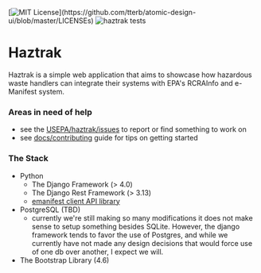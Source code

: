 [![MIT License](https://img.shields.io/apm/l/atomic-design-ui.svg?)](https://github.com/tterb/atomic-design-ui/blob/master/LICENSEs)
![haztrak tests](https://github.com/USEPA/haztrak/actions/workflows/haztrak_test.yml/badge.svg)

# Haztrak

Haztrak is a simple web application that aims to showcase how hazardous waste handlers can integrate their systems with
EPA's RCRAInfo and e-Manifest system.

### Areas in need of help

- see the [USEPA/haztrak/issues](https://github.com/USEPA/haztrak/issues) to report or find something to work on
- see [docs/contributing](https://github.com/USEPA/haztrak/blob/main/docs/CONTRIBUTING.md) guide for tips on getting
  started

### The Stack

- Python
    - The Django Framework (> 4.0)
    - The Django Rest Framework (> 3.13)
    - [emanifest client API library](https://github.com/USEPA/e-manifest/tree/master/emanifest-py)
- PostgreSQL (TBD)
    - currently we're still making so many modifications it does not make sense to setup something besides SQLite.
      However, the django framework tends to favor the use of Postgres, and while we currently have not made any design
      decisions that would force use of one db over another, I expect we will.
- The Bootstrap Library (4.6)

